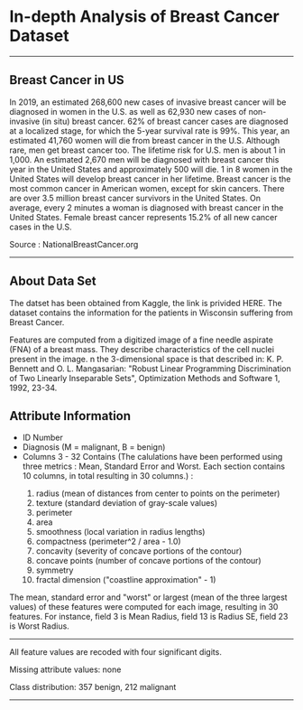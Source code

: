 # In-depth Analysis of Breast Cancer Dataset

<hr>

## Breast Cancer in US

In 2019, an estimated 268,600 new cases of invasive breast cancer will be diagnosed in women in the U.S. as well as 62,930 new cases of non-invasive (in situ) breast cancer. 62% of breast cancer cases are diagnosed at a localized stage, for which the 5-year survival rate is 99%. This year, an estimated 41,760 women will die from breast cancer in the U.S. Although rare, men get breast cancer too. The lifetime risk for U.S. men is about 1 in 1,000. An estimated 2,670 men will be diagnosed with breast cancer this year in the United States and approximately 500 will die. 1 in 8 women in the United States will develop breast cancer in her lifetime. Breast cancer is the most common cancer in American women, except for skin cancers. There are over 3.5 million breast cancer survivors in the United States. On average, every 2 minutes a woman is diagnosed with breast cancer in the United States. Female breast cancer represents 15.2% of all new cancer cases in the U.S.

Source : <a href="https://www.nationalbreastcancer.org/breast-cancer-facts#:~:text=In%202019%2C%20an%20estimated%20268%2C600,year%20survival%20rate%20is%2099%25." style="text-decoration: none;">NationalBreastCancer.org</a>

<hr>

## About Data Set

The datset has been obtained from Kaggle, the link is privided <a href="https://www.kaggle.com/uciml/breast-cancer-wisconsin-data/version/2" style="text-decoration: none;">HERE</a>. The dataset contains the information for the patients in Wisconsin suffering from Breast Cancer.

Features are computed from a digitized image of a fine needle aspirate (FNA) of a breast mass. They describe characteristics of the cell nuclei present in the image.
n the 3-dimensional space is that described in: K. P. Bennett and O. L. Mangasarian: "Robust Linear Programming Discrimination of Two Linearly Inseparable Sets", Optimization Methods and Software 1, 1992, 23-34.

## Attribute Information

<ul>
    <li>ID Number</li>
    <li>Diagnosis (M = malignant, B = benign)</li>
    <li>Columns 3 - 32 Contains (The calulations have been performed using three metrics : Mean, Standard Error and Worst. Each section contains 10 columns, in total resulting in 30 columns.) : </li>
    <ol>
        <li>radius (mean of distances from center to points on the perimeter)</li>
        <li>texture (standard deviation of gray-scale values)</li>
        <li>perimeter</li>
        <li>area</li>
        <li>smoothness (local variation in radius lengths)</li>
        <li>compactness (perimeter^2 / area - 1.0)</li>
        <li>concavity (severity of concave portions of the contour)</li>
        <li>concave points (number of concave portions of the contour)</li>
        <li>symmetry</li>
        <li>fractal dimension ("coastline approximation" - 1)</li>
    </ol>
    
</ul>

The mean, standard error and "worst" or largest (mean of the three
largest values) of these features were computed for each image,
resulting in 30 features. For instance, field 3 is Mean Radius, field
13 is Radius SE, field 23 is Worst Radius.

<hr>

All feature values are recoded with four significant digits.

Missing attribute values: none

Class distribution: 357 benign, 212 malignant

<hr>
